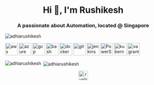 <h1 align="center">Hi 👋, I'm Rushikesh</h1>
<h3 align="center">A passionate about Automation, located @ Singapore</h3>

<p align="left"> <img src="https://komarev.com/ghpvc/?username=adhiarushikesh" alt="adhiarushikesh" /> </p>

<p align="left"><img src="https://devicons.github.io/devicon/devicon.git/icons/amazonwebservices/amazonwebservices-original-wordmark.svg" alt="aws" width="40" height="40"/> <img src="https://www.vectorlogo.zone/logos/microsoft_azure/microsoft_azure-icon.svg" alt="azure" width="40" height="40"/> <img src="https://www.vectorlogo.zone/logos/google_cloud/google_cloud-icon.svg" alt="gcp" width="40" height="40"/> <img src="https://www.vectorlogo.zone/logos/git-scm/git-scm-icon.svg" 
src="https://www.vectorlogo.zone/logos/gnu_bash/gnu_bash-icon.svg" alt="bash" width="40" height="40"/> <img src="https://devicons.github.io/devicon/devicon.git/icons/docker/docker-original-wordmark.svg" alt="docker" width="40" height="40"/> <img alt="git" width="40" height="40"/> <img src="https://www.vectorlogo.zone/logos/jenkins/jenkins-icon.svg" alt="jenkins" width="40" height="40"/> <img src="https://www.vectorlogo.zone/logos/kubernetes/kubernetes-icon.svg <img 
src="" alt="PowerShell" width="40" height="40"/> <img src="https://img.icons8.com/ios/50/000000/powershell.png"  <img
alt="kubernetes" width="40" height="40"/> <img src="https://www.vectorlogo.zone/logos/vagrantup/vagrantup-icon.svg" alt="vagrant" width="40" height="40"/></p><p><img align="left" src="https://github-readme-stats.vercel.app/api/top-langs/?username=adhiarushikesh&layout=compact&hide=html" alt="adhiarushikesh" /></p>
<p>&nbsp;<img align="center" src="https://github-readme-stats.vercel.app/api?username=adhiarushikesh&show_icons=true" alt="adhiarushikesh" /></p>

<p align="center">
<a href="https://linkedin.com/in/rushikesh-adhia" target="blank"><img align="center" src="https://cdn.jsdelivr.net/npm/simple-icons@3.0.1/icons/linkedin.svg" alt="rushikesh-adhia" height="30" width="30" /></a>
</p>


[webdevplaylist]: https://github.com/adhiarushikesh/adhiarushikes
[linkedin]: https://www.linkedin.com/in/rushikesh-adhia/
